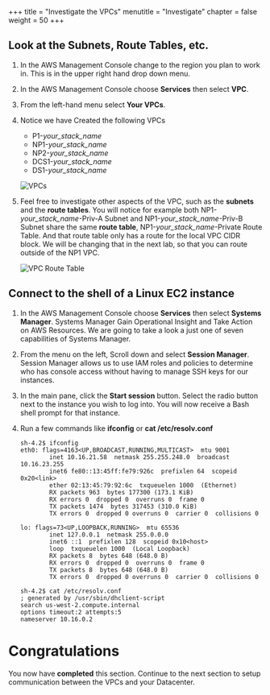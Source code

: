+++
title = "Investigate the VPCs"
menutitle = "Investigate"
chapter = false
weight = 50
+++

## Look at the Subnets, Route Tables, etc.

1. In the AWS Management Console change to the region you plan to work in. This is in the upper right hand drop down menu.

1. In the AWS Management Console choose **Services** then select **VPC**.

1. From the left-hand menu select **Your VPCs**.

1. Notice we have Created the following VPCs

   - P1-_your_stack_name_
   - NP1-_your_stack_name_
   - NP2-_your_stack_name_
   - DCS1-_your_stack_name_
   - DS1-_your_stack_name_

   ![VPCs](../images/vpc-yourvpcs.png)

1. Feel free to investigate other aspects of the VPC, such as the **subnets** and the **route tables**. You will notice for example both NP1-_your_stack_name_-Priv-A Subnet and NP1-_your_stack_name_-Priv-B Subnet share the same **route table**, NP1-_your_stack_name_-Private Route Table. And that route table only has a route for the local VPC CIDR block. We will be changing that in the next lab, so that you can route outside of the NP1 VPC.

   ![VPC Route Table](../images/vpc-routetable.png)

## Connect to the shell of a Linux EC2 instance

1. In the AWS Management Console choose **Services** then select **Systems Manager**. Systems Manager Gain Operational Insight and Take Action on AWS Resources. We are going to take a look a just one of seven capabilities of Systems Manager.

1. From the menu on the left, Scroll down and select **Session Manager**. Session Manager allows us to use IAM roles and policies to determine who has console access without having to manage SSH keys for our instances.

1. In the main pane, click the **Start session** button. Select the radio button next to the instance you wish to log into. You will now receive a Bash shell prompt for that instance.

1. Run a few commands like **ifconfig** or **cat /etc/resolv.conf**

   ```
   sh-4.2$ ifconfig
   eth0: flags=4163<UP,BROADCAST,RUNNING,MULTICAST>  mtu 9001
           inet 10.16.21.58  netmask 255.255.248.0  broadcast 10.16.23.255
           inet6 fe80::13:45ff:fe79:926c  prefixlen 64  scopeid 0x20<link>
           ether 02:13:45:79:92:6c  txqueuelen 1000  (Ethernet)
           RX packets 963  bytes 177300 (173.1 KiB)
           RX errors 0  dropped 0  overruns 0  frame 0
           TX packets 1474  bytes 317453 (310.0 KiB)
           TX errors 0  dropped 0 overruns 0  carrier 0  collisions 0

   lo: flags=73<UP,LOOPBACK,RUNNING>  mtu 65536
           inet 127.0.0.1  netmask 255.0.0.0
           inet6 ::1  prefixlen 128  scopeid 0x10<host>
           loop  txqueuelen 1000  (Local Loopback)
           RX packets 8  bytes 648 (648.0 B)
           RX errors 0  dropped 0  overruns 0  frame 0
           TX packets 8  bytes 648 (648.0 B)
           TX errors 0  dropped 0 overruns 0  carrier 0  collisions 0

   sh-4.2$ cat /etc/resolv.conf
   ; generated by /usr/sbin/dhclient-script
   search us-west-2.compute.internal
   options timeout:2 attempts:5
   nameserver 10.16.0.2
   ```

# Congratulations

You now have **completed** this section. Continue to the next section to setup communication between the VPCs and your Datacenter.
